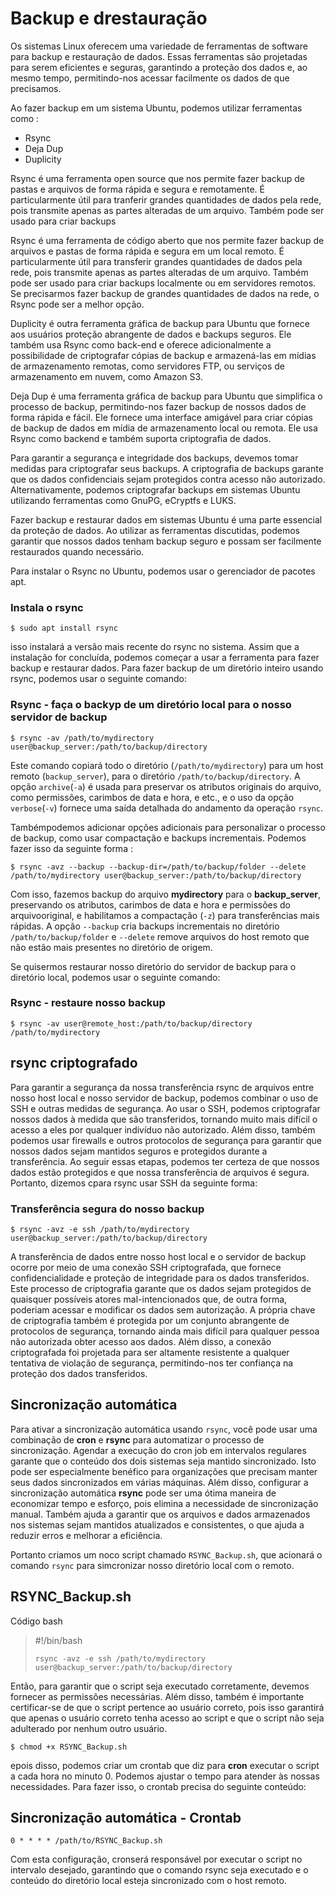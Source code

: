 # Backup e drestauração

Os sistemas Linux oferecem uma variedade de ferramentas de software para backup e restauração de dados. Essas ferramentas são projetadas para serem eficientes e seguras, garantindo a proteção dos dados e, ao mesmo tempo, permitindo-nos acessar facilmente os dados de que precisamos.

Ao fazer backup em um sistema Ubuntu, podemos utilizar ferramentas como :

 - Rsync
 - Deja Dup
 - Duplicity

Rsync é uma ferramenta open source que nos permite fazer backup de pastas e arquivos de forma rápida e segura e remotamente. É particularmente útil para tranferir grandes quantidades de dados pela rede, pois transmite apenas as partes alteradas de um arquivo. Também pode ser usado para criar backups

Rsync é uma ferramenta de código aberto que nos permite fazer backup de arquivos e pastas de forma rápida e segura em um local remoto. É particularmente útil para transferir grandes quantidades de dados pela rede, pois transmite apenas as partes alteradas de um arquivo. Também pode ser usado para criar backups localmente ou em servidores remotos. Se precisarmos fazer backup de grandes quantidades de dados na rede, o Rsync pode ser a melhor opção.

Duplicity é outra ferramenta gráfica de backup para Ubuntu que fornece aos usuários proteção abrangente de dados e backups seguros. Ele também usa Rsync como back-end e oferece adicionalmente a possibilidade de criptografar cópias de backup e armazená-las em mídias de armazenamento remotas, como servidores FTP, ou serviços de armazenamento em nuvem, como Amazon S3.

Deja Dup é uma ferramenta gráfica de backup para Ubuntu que simplifica o processo de backup, permitindo-nos fazer backup de nossos dados de forma rápida e fácil. Ele fornece uma interface amigável para criar cópias de backup de dados em mídia de armazenamento local ou remota. Ele usa Rsync como backend e também suporta criptografia de dados.

Para garantir a segurança e integridade dos backups, devemos tomar medidas para criptografar seus backups. A criptografia de backups garante que os dados confidenciais sejam protegidos contra acesso não autorizado. Alternativamente, podemos criptografar backups em sistemas Ubuntu utilizando ferramentas como GnuPG, eCryptfs e LUKS.

Fazer backup e restaurar dados em sistemas Ubuntu é uma parte essencial da proteção de dados. Ao utilizar as ferramentas discutidas, podemos garantir que nossos dados tenham backup seguro e possam ser facilmente restaurados quando necessário.

Para instalar o Rsync no Ubuntu, podemos usar o gerenciador de pacotes apt.

### Instala o rsync

`$ sudo apt install rsync`

isso instalará a versão mais recente do rsync no sistema. Assim que a instalação for concluída, podemos começar a usar a ferramenta para fazer backup e restaurar dados. Para fazer backup de um diretório inteiro usando rsync, podemos usar o seguinte comando:

### Rsync - faça o backyp de um diretório local para o nosso servidor de backup
`$ rsync -av /path/to/mydirectory user@backup_server:/path/to/backup/directory`

Este comando copiará todo o diretório (`/path/to/mydirectory`) para um host remoto (`backup_server`), para o diretório `/path/to/backup/directory`. A opção `archive`(`-a`) é usada para preservar os atributos originais do arquivo, como permissões, carimbos de data e hora, e etc., e o uso da opção `verbose`(`-v`) fornece uma saída detalhada do andamento da operação `rsync`.

Tambémpodemos adicionar opções adicionais para personalizar o processo de backup, como usar compactação e backups incrementais. Podemos fazer isso  da seguinte forma :

`$ rsync -avz --backup --backup-dir=/path/to/backup/folder --delete /path/to/mydirectory user@backup_server:/path/to/backup/directory`

Com isso, fazemos backup do arquivo **mydirectory** para o **backup_server**, preservando os atributos, carimbos de data e hora e permissões do arquivooriginal, e habilitamos a compactação (`-z`) para transferências mais rápidas. A opção `--backup` cria backups incrementais no diretório `/path/to/backup/folder` e `--delete` remove arquivos do host remoto que não estão mais presentes no diretório de origem.

Se quisermos restaurar nosso diretório do servidor de backup para o diretório local, podemos usar o seguinte comando:

### Rsync - restaure nosso backup

`$ rsync -av user@remote_host:/path/to/backup/directory /path/to/mydirectory`

## rsync criptografado

Para garantir a segurança da nossa transferência rsync de arquivos entre nosso host local e nosso servidor de backup, podemos combinar o uso de SSH e outras medidas de segurança. Ao usar o SSH, podemos criptografar nossos dados à medida que são transferidos, tornando muito mais difícil o acesso a eles por qualquer indivíduo não autorizado. Além disso, também podemos usar firewalls e outros protocolos de segurança para garantir que nossos dados sejam mantidos seguros e protegidos durante a transferência. Ao seguir essas etapas, podemos ter certeza de que nossos dados estão protegidos e que nossa transferência de arquivos é segura. Portanto, dizemos cpara rsync usar SSH da seguinte forma:

### Transferência segura do nosso backup

`$ rsync -avz -e ssh /path/to/mydirectory user@backup_server:/path/to/backup/directory`

A transferência de dados entre nosso host local e o servidor de backup ocorre por meio de uma conexão SSH criptografada, que fornece confidencialidade e proteção de integridade para os dados transferidos. Este processo de criptografia garante que os dados sejam protegidos de quaisquer possíveis atores mal-intencionados que, de outra forma, poderiam acessar e modificar os dados sem autorização. A própria chave de criptografia também é protegida por um conjunto abrangente de protocolos de segurança, tornando ainda mais difícil para qualquer pessoa não autorizada obter acesso aos dados. Além disso, a conexão criptografada foi projetada para ser altamente resistente a qualquer tentativa de violação de segurança, permitindo-nos ter confiança na proteção dos dados transferidos.

## Sincronização automática

Para ativar a sincronização automática usando `rsync`, você pode usar uma combinação de **cron** e **rsync** para automatizar o processo de sincronização. Agendar a execução do cron job em intervalos regulares garante que o conteúdo dos dois sistemas seja mantido sincronizado. Isto pode ser especialmente benéfico para organizações que precisam manter seus dados sincronizados em várias máquinas. Além disso, configurar a sincronização automática **rsync** pode ser uma ótima maneira de economizar tempo e esforço, pois elimina a necessidade de sincronização manual. Também ajuda a garantir que os arquivos e dados armazenados nos sistemas sejam mantidos atualizados e consistentes, o que ajuda a reduzir erros e melhorar a eficiência.

Portanto criamos um noco script chamado `RSYNC_Backup.sh`, que acionará o comando `rsync` para simcronizar nosso diretório local com o remoto.

## RSYNC_Backup.sh

Código bash
>#!/bin/bash
>
>`rsync -avz -e ssh /path/to/mydirectory user@backup_server:/path/to/backup/directory`

Então, para garantir que o script seja executado corretamente, devemos fornecer as permissões necessárias. Além disso, também é importante certificar-se de que o script pertence ao usuário correto, pois isso garantirá que apenas o usuário correto tenha acesso ao script e que o script não seja adulterado por nenhum outro usuário.

`$ chmod +x RSYNC_Backup.sh`

epois disso, podemos criar um crontab que diz para **cron** executar o script a cada hora no minuto 0. Podemos ajustar o tempo para atender às nossas necessidades. Para fazer isso, o crontab precisa do seguinte conteúdo:

## Sincronização automática - Crontab

`0 * * * * /path/to/RSYNC_Backup.sh`

Com esta configuração, cronserá responsável por executar o script no intervalo desejado, garantindo que o comando rsync seja executado e o conteúdo do diretório local esteja sincronizado com o host remoto.
















